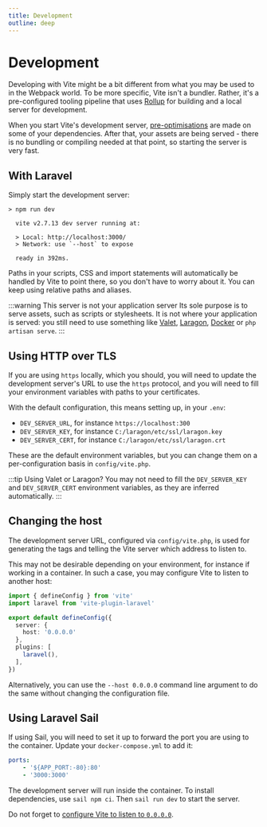 ```yaml
---
title: Development
outline: deep
---
```


# Development

Developing with Vite might be a bit different from what you may be used to in the Webpack world. To be more specific, Vite isn't a bundler. Rather, it's a pre-configured tooling pipeline that uses [Rollup](https://rollupjs.org/) for building and a local server for development.

When you start Vite's development server, [pre-optimisations](https://vitejs.dev/guide/dep-pre-bundling.html) are made on some of your dependencies. After that, your assets are being served - there is no bundling or compiling needed at that point, so starting the server is very fast.

## With Laravel

Simply start the development server:

```
> npm run dev

  vite v2.7.13 dev server running at:

  > Local: http://localhost:3000/
  > Network: use `--host` to expose

  ready in 392ms.
```

Paths in your scripts, CSS and import statements will automatically be handled by Vite to point there, so you don't have to worry about it. You can keep using relative paths and aliases.

:::warning This server is not your application server
Its sole purpose is to serve assets, such as scripts or stylesheets. It is not where your application is served: you still need to use something like [Valet](https://laravel.com/docs/8.x/valet), [Laragon](https://laragon.org/), [Docker](https://www.docker.com/) or `php artisan serve`.
:::

## Using HTTP over TLS

If you are using `https` locally, which you should, you will need to update the development server's URL to use the `https` protocol, and you will need to fill your environment variables with paths to your certificates.

With the default configuration, this means setting up, in your `.env`:
- `DEV_SERVER_URL`, for instance `https://localhost:300`
- `DEV_SERVER_KEY`, for instance `C:/laragon/etc/ssl/laragon.key`
- `DEV_SERVER_CERT`, for instance `C:/laragon/etc/ssl/laragon.crt`

These are the default environment variables, but you can change them on a per-configuration basis in `config/vite.php`.

:::tip Using Valet or Laragon?
You may not need to fill the `DEV_SERVER_KEY` and `DEV_SERVER_CERT` environment variables, as they are inferred automatically.
:::

## Changing the host

The development server URL, configured via `config/vite.php`, is used for generating the tags and telling the Vite server which address to listen to. 

This may not be desirable depending on your environment, for instance if working in a container. In such a case, you may configure Vite to listen to another host:

```ts {6}
import { defineConfig } from 'vite'
import laravel from 'vite-plugin-laravel'

export default defineConfig({
  server: {
    host: '0.0.0.0'
  },
  plugins: [
    laravel(),
  ],
})
```

Alternatively, you can use the `--host 0.0.0.0` command line argument to do the same without changing the configuration file.

## Using Laravel Sail

If using Sail, you will need to set it up to forward the port you are using to the container. Update your `docker-compose.yml` to add it:
```yaml
ports:
    - '${APP_PORT:-80}:80'
    - '3000:3000'
```

The development server will run inside the container. To install dependencies, use `sail npm ci`. Then `sail run dev` to start the server. 

Do not forget to [configure Vite to listen to `0.0.0.0`](#changing-the-host).
